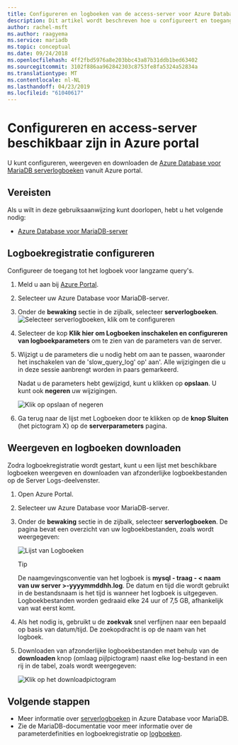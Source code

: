 ```yaml
---
title: Configureren en logboeken van de access-server voor Azure Database voor MariaDB in Azure Portal
description: Dit artikel wordt beschreven hoe u configureert en toegang krijgen tot de serverlogboeken in Azure Database voor MariaDB vanuit de Azure-Portal.
author: rachel-msft
ms.author: raagyema
ms.service: mariadb
ms.topic: conceptual
ms.date: 09/24/2018
ms.openlocfilehash: 4ff2fbd5976a8e203bbc43a87b31ddb1bed63402
ms.sourcegitcommit: 3102f886aa962842303c8753fe8fa5324a52834a
ms.translationtype: MT
ms.contentlocale: nl-NL
ms.lasthandoff: 04/23/2019
ms.locfileid: "61040617"
---
```

# <a name="configure-and-access-server-logs-in-the-azure-portal"></a>Configureren en access-server beschikbaar zijn in Azure portal

U kunt configureren, weergeven en downloaden de [Azure Database voor MariaDB serverlogboeken](concepts-server-logs.md) vanuit Azure portal.

## <a name="prerequisites"></a>Vereisten
Als u wilt in deze gebruiksaanwijzing kunt doorlopen, hebt u het volgende nodig:
- [Azure Database voor MariaDB-server](quickstart-create-mariadb-server-database-using-azure-portal.md)

## <a name="configure-logging"></a>Logboekregistratie configureren
Configureer de toegang tot het logboek voor langzame query's. 

1. Meld u aan bij [Azure Portal](https://portal.azure.com/).

2. Selecteer uw Azure Database voor MariaDB-server.

3. Onder de **bewaking** sectie in de zijbalk, selecteer **serverlogboeken**. 
   ![Selecteer serverlogboeken, klik om te configureren](./media/howto-configure-server-logs-portal/1-select-server-logs-configure.png)

4. Selecteer de kop **Klik hier om Logboeken inschakelen en configureren van logboekparameters** om te zien van de parameters van de server.

5. Wijzigt u de parameters die u nodig hebt om aan te passen, waaronder het inschakelen van de 'slow_query_log' op' aan'. Alle wijzigingen die u in deze sessie aanbrengt worden in paars gemarkeerd. 

   Nadat u de parameters hebt gewijzigd, kunt u klikken op **opslaan**. U kunt ook **negeren** uw wijzigingen.

   ![Klik op opslaan of negeren](./media/howto-configure-server-logs-portal/3-save-discard.png)

6. Ga terug naar de lijst met Logboeken door te klikken op de **knop Sluiten** (het pictogram X) op de **serverparameters** pagina.

## <a name="view-list-and-download-logs"></a>Weergeven en logboeken downloaden
Zodra logboekregistratie wordt gestart, kunt u een lijst met beschikbare logboeken weergeven en downloaden van afzonderlijke logboekbestanden op de Server Logs-deelvenster. 

1. Open Azure Portal.

2. Selecteer uw Azure Database voor MariaDB-server.

3. Onder de **bewaking** sectie in de zijbalk, selecteer **serverlogboeken**. De pagina bevat een overzicht van uw logboekbestanden, zoals wordt weergegeven:

   ![Lijst van Logboeken](./media/howto-configure-server-logs-portal/4-server-logs-list.png)

   > [!TIP]
   > De naamgevingsconventie van het logboek is **mysql - traag - < naam van uw server >-yyyymmddhh.log**. De datum en tijd die wordt gebruikt in de bestandsnaam is het tijd is wanneer het logboek is uitgegeven. Logboekbestanden worden gedraaid elke 24 uur of 7,5 GB, afhankelijk van wat eerst komt.

4. Als het nodig is, gebruikt u de **zoekvak** snel verfijnen naar een bepaald op basis van datum/tijd. De zoekopdracht is op de naam van het logboek.

5. Downloaden van afzonderlijke logboekbestanden met behulp van de **downloaden** knop (omlaag pijlpictogram) naast elke log-bestand in een rij in de tabel, zoals wordt weergegeven:

   ![Klik op het downloadpictogram](./media/howto-configure-server-logs-portal/5-download.png)

## <a name="next-steps"></a>Volgende stappen
- Meer informatie over [serverlogboeken](concepts-server-logs.md) in Azure Database voor MariaDB.
- Zie de MariaDB-documentatie voor meer informatie over de parameterdefinities en logboekregistratie op [logboeken](https://mariadb.com/kb/en/library/slow-query-log-overview/).

<!-- - See [Access Server Logs in CLI](howto-configure-server-logs-in-cli.md) to learn how to download logs programmatically. -->
